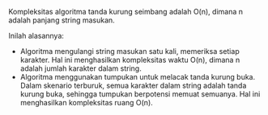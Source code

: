 Kompleksitas algoritma tanda kurung seimbang adalah O(n), dimana n adalah panjang string masukan.

Inilah alasannya:
- Algoritma mengulangi string masukan satu kali, memeriksa setiap karakter. Hal ini menghasilkan kompleksitas waktu O(n), dimana n adalah jumlah karakter dalam string.
- Algoritma menggunakan tumpukan untuk melacak tanda kurung buka. Dalam skenario terburuk, semua karakter dalam string adalah tanda kurung buka, sehingga tumpukan berpotensi memuat semuanya. Hal ini menghasilkan kompleksitas ruang O(n).